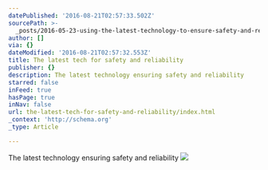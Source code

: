 ```yaml
---
datePublished: '2016-08-21T02:57:33.502Z'
sourcePath: >-
  _posts/2016-05-23-using-the-latest-technology-to-ensure-safety-and-reliability.md
author: []
via: {}
dateModified: '2016-08-21T02:57:32.553Z'
title: The latest tech for safety and reliability
publisher: {}
description: The latest technology ensuring safety and reliability
starred: false
inFeed: true
hasPage: true
inNav: false
url: the-latest-tech-for-safety-and-reliability/index.html
_context: 'http://schema.org'
_type: Article

---
```

The latest technology ensuring safety and reliability
![](https://s3-us-west-2.amazonaws.com/the-grid-img/p/369657c491a6d15b67ae000edce06f448cda425a.jpg)